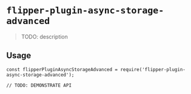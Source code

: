 # `flipper-plugin-async-storage-advanced`

> TODO: description

## Usage

```
const flipperPluginAsyncStorageAdvanced = require('flipper-plugin-async-storage-advanced');

// TODO: DEMONSTRATE API
```
